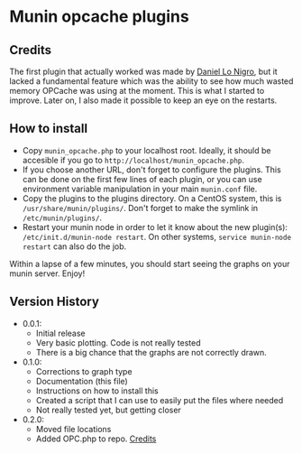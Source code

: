 Munin opcache plugins
===============

Credits
-----------

The first plugin that actually worked was made by [Daniel Lo Nigro](http://dan.cx/), but it lacked a fundamental feature which was the ability to see how much wasted memory OPCache was using at the moment. This is what I started to improve. Later on, I also made it possible to keep an eye on the restarts.

How to install
-----------

* Copy <code>munin_opcache.php</code> to your localhost root. Ideally, it should be accesible if you go to <code>http://localhost/munin_opcache.php</code>.
* If you choose another URL, don't forget to configure the plugins. This can be done on the first few lines of each plugin, or you can use environment variable manipulation in your main <code>munin.conf</code> file.
* Copy the plugins to the plugins directory. On a CentOS system, this is <code>/usr/share/munin/plugins/</code>. Don't forget to make the symlink in <code>/etc/munin/plugins/</code>.
* Restart your munin node in order to let it know about the new plugin(s): <code>/etc/init.d/munin-node restart</code>. On other systems, <code>service munin-node restart</code> can also do the job. 

Within a lapse of a few minutes, you should start seeing the graphs on your munin server. Enjoy!

Version History
-------------

* 0.0.1: 
	* Initial release
	* Very basic plotting. Code is not really tested
	* There is a big chance that the graphs are not correctly drawn.
* 0.1.0:
	* Corrections to graph type
	* Documentation (this file)
	* Instructions on how to install this
	* Created a script that I can use to easily put the files where needed
	* Not really tested yet, but getting closer
* 0.2.0:
	* Moved file locations
	* Added OPC.php to repo. [Credits](https://gist.github.com/n1xim/6377328)
